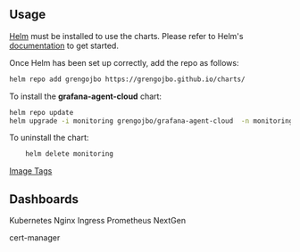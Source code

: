 ## Usage

[Helm](https://helm.sh) must be installed to use the charts.  Please refer to
Helm's [documentation](https://helm.sh/docs) to get started.

Once Helm has been set up correctly, add the repo as follows:

```bash
helm repo add grengojbo https://grengojbo.github.io/charts/
```

To install the **grafana-agent-cloud** chart:


```bash
helm repo update 
helm upgrade -i monitoring grengojbo/grafana-agent-cloud  -n monitoring --wait -f <path to secret value>/grafana-agent-value.yaml
```

To uninstall the chart:

```bash
    helm delete monitoring
```

[Image Tags](https://hub.docker.com/r/grafana/agent/tags)

## Dashboards

Kubernetes Nginx Ingress Prometheus NextGen

cert-manager
